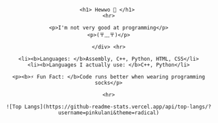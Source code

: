 <body>
    <div align="center">
    
    <h1> Hewwo 🥕 </h1> 
    <hr>
    
    <p>I'm not very good at programming</p>
    <p>(⁠〒⁠﹏⁠〒⁠)</p>
    
    </div> <hr>

    <li><b>Languages: </b>Assembly, C++, Python, HTML, CSS</li>
    <li><b>Languages I actually use: </b>C++, Python</li>
    
    <p><b>⚡ Fun Fact: </b>Code runs better when wearing programming socks</p>
    
    <hr>
    
    ![Top Langs](https://github-readme-stats.vercel.app/api/top-langs/?username=pinkulani&theme=radical)
</body> 
